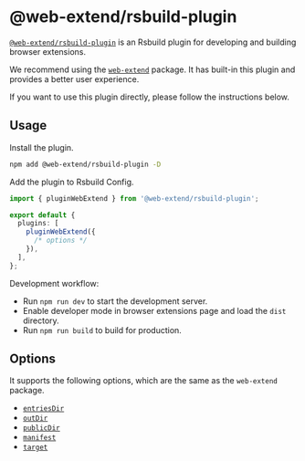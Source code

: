 # @web-extend/rsbuild-plugin

[`@web-extend/rsbuild-plugin`](https://www.npmjs.com/package/@web-extend/rsbuild-plugin) is an Rsbuild plugin for developing and building browser extensions.

We recommend using the [`web-extend`](./web-extend.md) package. It has built-in this plugin and provides a better user experience.

If you want to use this plugin directly, please follow the instructions below.

## Usage

Install the plugin.

```bash
npm add @web-extend/rsbuild-plugin -D
```

Add the plugin to Rsbuild Config.

```ts [rsbuild.config.ts]
import { pluginWebExtend } from '@web-extend/rsbuild-plugin';

export default {
  plugins: [
    pluginWebExtend({
      /* options */
    }),
  ],
};
```

Development workflow:

- Run `npm run dev` to start the development server.
- Enable developer mode in browser extensions page and load the `dist` directory.
- Run `npm run build` to build for production.

## Options

It supports the following options, which are the same as the `web-extend` package.

- [`entriesDir`](./web-extend.md#entriesdir)
- [`outDir`](./web-extend.md#outdir)
- [`publicDir`](./web-extend.md#publicdir)
- [`manifest`](./web-extend.md#manifest)
- [`target`](./web-extend.md#target)
